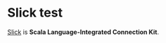 Slick test
===

[Slick](http://slick.typesafe.com) is __Scala Language-Integrated Connection Kit__.
